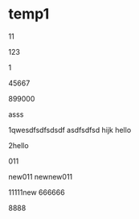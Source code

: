 # temp1
11

123

1

45667

899000

asss

1qwesdfsdfsdsdf
asdfsdfsd
hijk
hello

2hello

011

new011
newnew011

11111new
666666

8888
